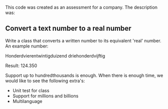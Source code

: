This code was created as an assessment for a company. The description was:

Convert a text number to a real number
-----------------------
Write a class that converts a written number to its equivalent 'real' number. An example number:

Honderdvierentwintigduizend driehonderdvijftig

Result: 124.350

Support up to hundredthousands is enough. When there is enough time, we would like to see the following extra's:
* Unit test for class
* Support for millions and billions
* Multilanguage
